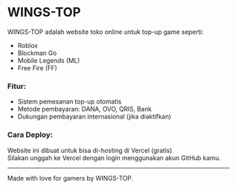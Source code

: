 # WINGS-TOP

WINGS-TOP adalah website toko online untuk top-up game seperti:

- Roblox
- Blockman Go
- Mobile Legends (ML)
- Free Fire (FF)

### Fitur:
- Sistem pemesanan top-up otomatis
- Metode pembayaran: DANA, OVO, QRIS, Bank
- Dukungan pembayaran internasional (jika diaktifkan)

### Cara Deploy:
Website ini dibuat untuk bisa di-hosting di Vercel (gratis)  
Silakan unggah ke Vercel dengan login menggunakan akun GitHub kamu.

---

Made with love for gamers by WINGS-TOP.
